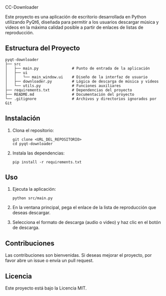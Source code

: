 CC-Downloader

Este proyecto es una aplicación de escritorio desarrollada en Python utilizando PyQt6, diseñada para permitir a los usuarios descargar música y videos en la máxima calidad posible a partir de enlaces de listas de reproducción.

## Estructura del Proyecto

```
pyqt-downloader
├── src
│   ├── main.py               # Punto de entrada de la aplicación
│   ├── ui
│   │   └── main_window.ui    # Diseño de la interfaz de usuario
│   ├── downloader.py         # Lógica de descarga de música y videos
│   └── utils.py              # Funciones auxiliares
├── requirements.txt          # Dependencias del proyecto
├── README.md                 # Documentación del proyecto
└── .gitignore                # Archivos y directorios ignorados por Git
```

## Instalación

1. Clona el repositorio:
   ```
   git clone <URL_DEL_REPOSITORIO>
   cd pyqt-downloader
   ```

2. Instala las dependencias:
   ```
   pip install -r requirements.txt
   ```

## Uso

1. Ejecuta la aplicación:
   ```
   python src/main.py
   ```

2. En la ventana principal, pega el enlace de la lista de reproducción que deseas descargar.

3. Selecciona el formato de descarga (audio o video) y haz clic en el botón de descarga.

## Contribuciones

Las contribuciones son bienvenidas. Si deseas mejorar el proyecto, por favor abre un issue o envía un pull request.

## Licencia

Este proyecto está bajo la Licencia MIT.
